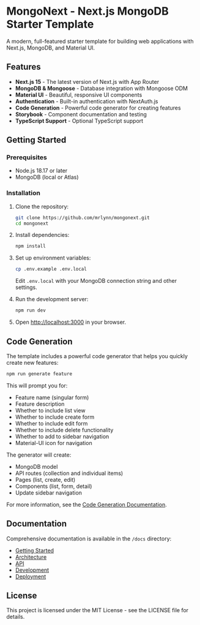 # MongoNext - Next.js MongoDB Starter Template

A modern, full-featured starter template for building web applications with Next.js, MongoDB, and Material UI.

## Features

- **Next.js 15** - The latest version of Next.js with App Router
- **MongoDB & Mongoose** - Database integration with Mongoose ODM
- **Material UI** - Beautiful, responsive UI components
- **Authentication** - Built-in authentication with NextAuth.js
- **Code Generation** - Powerful code generator for creating features
- **Storybook** - Component documentation and testing
- **TypeScript Support** - Optional TypeScript support

## Getting Started

### Prerequisites

- Node.js 18.17 or later
- MongoDB (local or Atlas)

### Installation

1. Clone the repository:
   ```bash
   git clone https://github.com/mrlynn/mongonext.git
   cd mongonext
   ```

2. Install dependencies:
   ```bash
   npm install
   ```

3. Set up environment variables:
   ```bash
   cp .env.example .env.local
   ```
   Edit `.env.local` with your MongoDB connection string and other settings.

4. Run the development server:
   ```bash
   npm run dev
   ```

5. Open [http://localhost:3000](http://localhost:3000) in your browser.

## Code Generation

The template includes a powerful code generator that helps you quickly create new features:

```bash
npm run generate feature
```

This will prompt you for:
- Feature name (singular form)
- Feature description
- Whether to include list view
- Whether to include create form
- Whether to include edit form
- Whether to include delete functionality
- Whether to add to sidebar navigation
- Material-UI icon for navigation

The generator will create:
- MongoDB model
- API routes (collection and individual items)
- Pages (list, create, edit)
- Components (list, form, detail)
- Update sidebar navigation

For more information, see the [Code Generation Documentation](/docs/development/code-generation.md).

## Documentation

Comprehensive documentation is available in the `/docs` directory:

- [Getting Started](/docs/getting-started)
- [Architecture](/docs/architecture)
- [API](/docs/api)
- [Development](/docs/development)
- [Deployment](/docs/deployment)

## License

This project is licensed under the MIT License - see the LICENSE file for details. 